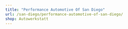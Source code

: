 ```yaml
---
title: "Performance Automotive Of San Diego"
url: /san-diego/performance-automotive-of-san-diego/
shop: Autowerkstatt
---
```

